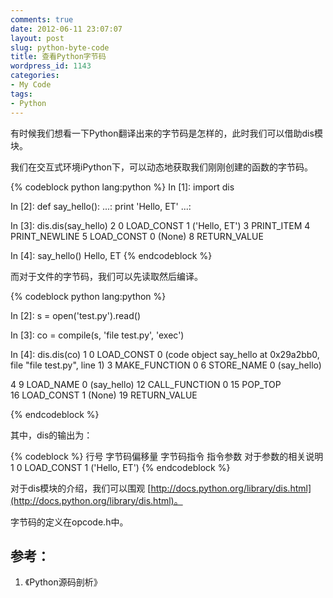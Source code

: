 ```yaml
---
comments: true
date: 2012-06-11 23:07:07
layout: post
slug: python-byte-code
title: 查看Python字节码
wordpress_id: 1143
categories:
- My Code
tags:
- Python
---
```


有时候我们想看一下Python翻译出来的字节码是怎样的，此时我们可以借助dis模块。

我们在交互式环境iPython下，可以动态地获取我们刚刚创建的函数的字节码。

{% codeblock python lang:python %}
In [1]: import dis

In [2]: def say_hello():
   ...:     print 'Hello, ET'
   ...:     

In [3]: dis.dis(say_hello)
  2           0 LOAD_CONST               1 ('Hello, ET')
              3 PRINT_ITEM
              4 PRINT_NEWLINE
              5 LOAD_CONST               0 (None)
              8 RETURN_VALUE        

In [4]: say_hello()
Hello, ET
{% endcodeblock %}

而对于文件的字节码，我们可以先读取然后编译。<!-- more -->

{% codeblock python lang:python %}

In [2]: s = open('test.py').read()

In [3]: co = compile(s, 'file test.py', 'exec')

In [4]: dis.dis(co)
  1           0 LOAD_CONST               0 (code object say_hello at 0x29a2bb0, 
                                             file "file test.py", line 1)
              3 MAKE_FUNCTION            0
              6 STORE_NAME               0 (say_hello)

  4           9 LOAD_NAME                0 (say_hello)
             12 CALL_FUNCTION            0
             15 POP_TOP             
             16 LOAD_CONST               1 (None)
             19 RETURN_VALUE        


{% endcodeblock %}

其中，dis的输出为：

{% codeblock %}
行号            字节码偏移量     字节码指令        指令参数          对于参数的相关说明
   1             0            LOAD_CONST        1               ('Hello, ET')
{% endcodeblock %}

对于dis模块的介绍，我们可以围观 [http://docs.python.org/library/dis.html](http://docs.python.org/library/dis.html)。

字节码的定义在opcode.h中。


## 参考：





	
  1. 《Python源码剖析》


